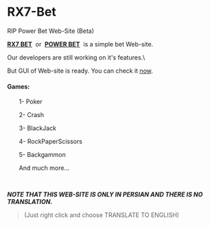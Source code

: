 # RX7-Bet
RIP Power Bet Web-Site (Beta)

<p><a title="RX7 BET (POWER Bet)" href="https://ramin-rx7.github.io/RX7-Bet/" target="_blank" rel="noopener"><strong>RX7 BET</strong></a>&nbsp; or&nbsp;&nbsp;<a title="POWER BET (RX7 Bet)" href="https://ramin-rx7.github.io/RX7-Bet/" target="_blank" rel="noopener"><strong>POWER BET</strong></a>&nbsp; is a simple bet Web-site.</p>
<p>Our developers are still working on it's features.\</p>
<p>But GUI of Web-site is ready. You can check it <a title="RX7 Bet" href="https://ramin-rx7.github.io/RX7-Bet/" target="_blank" rel="noopener">now</a>.</p>
<h4>Games:</h4>
<p>&nbsp; &nbsp; &nbsp; &nbsp;1- Poker</p>
<p>&nbsp; &nbsp; &nbsp; &nbsp;2- Crash</p>
<p>&nbsp; &nbsp; &nbsp; &nbsp;3- BlackJack</p>
<p>&nbsp; &nbsp; &nbsp; &nbsp;4- RockPaperScissors</p>
<p>&nbsp; &nbsp; &nbsp; &nbsp;5- Backgammon</p>
<p>&nbsp; &nbsp; &nbsp; &nbsp;And much more...</p>
<p>&nbsp;</p>
<p><em><strong>NOTE THAT THIS WEB-SITE IS ONLY IN PERSIAN AND THERE IS NO TRANSLATION.</strong></em></p>
<blockquote>
<p>(Just right click and choose TRANSLATE TO ENGLISH)</p>
</blockquote>
